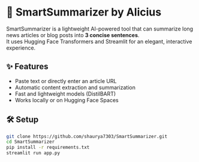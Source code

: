 # 📰 SmartSummarizer by Alicius

SmartSummarizer is a lightweight AI-powered tool that can summarize long news articles or blog posts into **3 concise sentences**.  
It uses Hugging Face Transformers and Streamlit for an elegant, interactive experience.

## ✨ Features
- Paste text or directly enter an article URL
- Automatic content extraction and summarization
- Fast and lightweight models (DistilBART)
- Works locally or on Hugging Face Spaces

## 🛠️ Setup
```bash
git clone https://github.com/shaurya7303/SmartSummarizer.git
cd SmartSummarizer
pip install -r requirements.txt
streamlit run app.py
